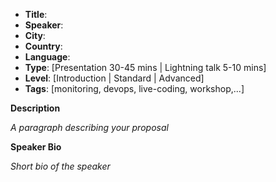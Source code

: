 * **Title**:
* **Speaker**:
* **City**:
* **Country**:
* **Language**:
* **Type**: [Presentation 30-45 mins | Lightning talk 5-10 mins]
* **Level**: [Introduction | Standard | Advanced]
* **Tags**: [monitoring, devops, live-coding, workshop,...]


**Description**

*A paragraph describing your proposal*


**Speaker Bio**

*Short bio of the speaker*
